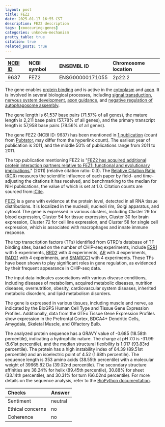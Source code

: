 ```yaml
---
layout: post
title: FEZ2
date: 2025-01-17 16:55 CST
description: FEZ2 description
tags: [cooccuring-genes]
categories: unknown-mechanism
pretty_table: true
citation: true
related_posts: true
---
```




| [NCBI ID](https://www.ncbi.nlm.nih.gov/gene/9637) | NCBI symbol | ENSEMBL ID | Chromosome location |
| :-------- | :------- | :-------- | :------- |
| 9637  | FEZ2 | ENSG00000171055 | 2p22.2 |



The gene enables [protein binding](https://amigo.geneontology.org/amigo/term/GO:0005515) and is active in the [cytoplasm](https://amigo.geneontology.org/amigo/term/GO:0005737) and [axon](https://amigo.geneontology.org/amigo/term/GO:0030424). It is involved in several biological processes, including [signal transduction](https://amigo.geneontology.org/amigo/term/GO:0007165), [nervous system development](https://amigo.geneontology.org/amigo/term/GO:0007399), [axon guidance](https://amigo.geneontology.org/amigo/term/GO:0007411), and [negative regulation of autophagosome assembly](https://amigo.geneontology.org/amigo/term/GO:1902902).


The gene length is 61,537 base pairs (71.57% of all genes), the mature length is 2,211 base pairs (57.78% of all genes), and the primary transcript length is 57,958 base pairs (78.56% of all genes).


The gene FEZ2 (NCBI ID: 9637) has been mentioned in [1 publication](https://pubmed.ncbi.nlm.nih.gov/?term=%22FEZ2%22) (count from [Pubtator](https://academic.oup.com/nar/article/47/W1/W587/5494727), may differ from the hyperlink count). The earliest year of publication is 2011, and the middle 50% of publications range from 2011 to 2011.


The top publication mentioning FEZ2 is "[FEZ2 has acquired additional protein interaction partners relative to FEZ1: functional and evolutionary implications.](https://pubmed.ncbi.nlm.nih.gov/21408165)" (2011) (relative citation ratio: 0.3). The [Relative Citation Ratio (RCR)](https://journals.plos.org/plosbiology/article?id=10.1371/journal.pbio.1002541) measures the scientific influence of each paper by field- and time-adjusting the citations it has received, and benchmarking to the median for NIH publications, the value of which is set at 1.0. Citation counts are sourced from [iCite](https://icite.od.nih.gov).


[FEZ2](https://www.proteinatlas.org/ENSG00000171055-FEZ2) is a gene with evidence at the protein level, detected in all RNA tissue distributions. It is localized in the nucleoli, nucleoli rim, Golgi apparatus, and cytosol. The gene is expressed in various clusters, including Cluster 29 for blood expression, Cluster 54 for tissue expression, Cluster 30 for brain expression, Cluster 72 for cell line expression, and Cluster 58 for single cell expression, which is associated with macrophages and innate immune response.


The top transcription factors (TFs) identified from GTRD's database of TF binding sites, based on the number of CHIP-seq experiments, include [ESR1](https://www.ncbi.nlm.nih.gov/gene/2099) with 5 experiments, [BRD2](https://www.ncbi.nlm.nih.gov/gene/6046) with 4 experiments, [AR](https://www.ncbi.nlm.nih.gov/gene/367) with 4 experiments, [RAD21](https://www.ncbi.nlm.nih.gov/gene/5885) with 4 experiments, and [SMARCC1](https://www.ncbi.nlm.nih.gov/gene/6599) with 4 experiments. These TFs have been shown to play significant roles in gene regulation, as evidenced by their frequent appearance in CHIP-seq data.



The input data indicates associations with various disease conditions, including diseases of metabolism, acquired metabolic diseases, nutrition diseases, overnutrition, obesity, cardiovascular system diseases, inherited metabolic disorders, and lipid metabolism disorders.



The gene is expressed in various tissues, including muscle and nerve, as indicated by the BioGPS Human Cell Type and Tissue Gene Expression Profiles. Additionally, data from the GTEx Tissue Gene Expression Profiles show expression in the Prefrontal Cortex, BDCA4+ Dendritic Cells, Amygdala, Skeletal Muscle, and Olfactory Bulb.




The analyzed protein sequence has a GRAVY value of -0.685 (18.58th percentile), indicating a hydrophilic nature. The charge at pH 7.0 is -31.99 (5.61st percentile), and the median structural flexibility is 1.017 (93.83rd percentile). The protein has a high instability index of 64.39 (89.51st percentile) and an isoelectric point of 4.52 (1.68th percentile). The sequence length is 353 amino acids (38.55th percentile) with a molecular weight of 39665.82 Da (39.02nd percentile). The secondary structure affinities are 38.24% for helix (89.45th percentile), 30.88% for sheet (33.14th percentile), and 30.31% for turn (66.02nd percentile). For more details on the sequence analysis, refer to the [BioPython documentation](https://biopython.org/docs/1.75/api/Bio.SeqUtils.ProtParam.html).





| Checks    | Answer |
| :-------- | :------- |
| Sentiment  | neutral   |
| Ethical concerns | no     |
| Coherence    | no    |